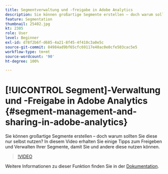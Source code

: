 ```yaml
---
title: Segmentverwaltung und -freigabe in Adobe Analytics
description: Sie können großartige Segmente erstellen – doch warum sollten Sie diese nur selbst nutzen? In diesem Video erhalten Sie einige Tipps zum Freigeben und Verwalten Ihrer Segmente, damit Sie und andere diese nutzen können.
feature: Segmentation
thumbnail: 25402.jpg
kt: 2305
role: User
level: Beginner
exl-id: d78f2b6f-d685-4a21-8f45-4f410c3a0e5c
source-git-commit: 84984ad9bf65cfc69117e40ac0e0cfe503cac5e5
workflow-type: tm+mt
source-wordcount: '90'
ht-degree: 100%

---
```


# [!UICONTROL Segment]-Verwaltung und -Freigabe in Adobe Analytics {#segment-management-and-sharing-in-adobe-analytics}

Sie können großartige Segmente erstellen – doch warum sollten Sie diese nur selbst nutzen? In diesem Video erhalten Sie einige Tipps zum Freigeben und Verwalten Ihrer Segmente, damit Sie und andere diese nutzen können.

>[!VIDEO](https://video.tv.adobe.com/v/25402/?quality=12&learn=on)

Weitere Informationen zu dieser Funktion finden Sie in der [Dokumentation](https://experienceleague.adobe.com/docs/analytics/components/segmentation/segmentation-workflow/seg-manage.html?lang=de).
